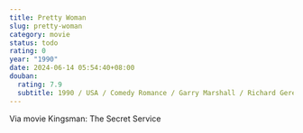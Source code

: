 ```yaml
---
title: Pretty Woman
slug: pretty-woman
category: movie
status: todo
rating: 0
year: "1990"
date: 2024-06-14 05:54:40+08:00
douban:
  rating: 7.9
  subtitle: 1990 / USA / Comedy Romance / Garry Marshall / Richard Gere Julia Roberts
---
```


Via movie Kingsman: The Secret Service
